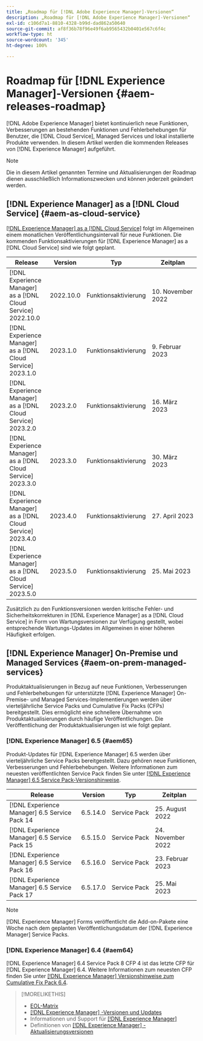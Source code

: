 ```yaml
---
title: „Roadmap für [!DNL Adobe Experience Manager]-Versionen“
description: „Roadmap für [!DNL Adobe Experience Manager]-Versionen“
exl-id: c106d7a1-8810-4328-b99d-dad862a50640
source-git-commit: af8f36b78f96e49f6ab9565432b0401e567c6f4c
workflow-type: ht
source-wordcount: '345'
ht-degree: 100%

---
```


# Roadmap für [!DNL Experience Manager]-Versionen {#aem-releases-roadmap}

[!DNL Adobe Experience Manager] bietet kontinuierlich neue Funktionen, Verbesserungen an bestehenden Funktionen und Fehlerbehebungen für Benutzer, die [!DNL Cloud Service], Managed Services und lokal installierte Produkte verwenden. In diesem Artikel werden die kommenden Releases von [!DNL Experience Manager] aufgeführt.

>[!NOTE]
>
>Die in diesem Artikel genannten Termine und Aktualisierungen der Roadmap dienen ausschließlich Informationszwecken und können jederzeit geändert werden.

## [!DNL Experience Manager] as a [!DNL Cloud Service] {#aem-as-cloud-service}

[[!DNL Experience Manager] as a [!DNL Cloud Service]](https://experienceleague.adobe.com/docs/experience-manager-cloud-service/release-notes/home.html?lang=de) folgt im Allgemeinen einem monatlichen Veröffentlichungsintervall für neue Funktionen. Die kommenden Funktionsaktivierungen für [!DNL Experience Manager] as a [!DNL Cloud Service] sind wie folgt geplant.

| Release | Version | Typ | Zeitplan |
|---|---|---|---|
| [!DNL Experience Manager] as a [!DNL Cloud Service] 2022.10.0 | 2022.10.0 | Funktionsaktivierung | 10. November 2022 |
| [!DNL Experience Manager] as a [!DNL Cloud Service] 2023.1.0 | 2023.1.0 | Funktionsaktivierung | 9. Februar 2023 |
| [!DNL Experience Manager] as a [!DNL Cloud Service] 2023.2.0 | 2023.2.0 | Funktionsaktivierung | 16. März 2023 |
| [!DNL Experience Manager] as a [!DNL Cloud Service] 2023.3.0 | 2023.3.0 | Funktionsaktivierung | 30. März 2023 |
| [!DNL Experience Manager] as a [!DNL Cloud Service] 2023.4.0 | 2023.4.0 | Funktionsaktivierung | 27. April 2023 |
| [!DNL Experience Manager] as a [!DNL Cloud Service] 2023.5.0 | 2023.5.0 | Funktionsaktivierung | 25. Mai 2023 |

Zusätzlich zu den Funktionsversionen werden kritische Fehler- und Sicherheitskorrekturen in [!DNL Experience Manager] as a [!DNL Cloud Service] in Form von Wartungsversionen zur Verfügung gestellt, wobei entsprechende Wartungs-Updates im Allgemeinen in einer höheren Häufigkeit erfolgen.

## [!DNL Experience Manager] On-Premise und Managed Services {#aem-on-prem-managed-services}

Produktaktualisierungen in Bezug auf neue Funktionen, Verbesserungen und Fehlerbehebungen für unterstützte [!DNL Experience Manager] On-Premise- und Managed Services-Implementierungen werden über vierteljährliche Service Packs und Cumulative Fix Packs (CFPs) bereitgestellt. Dies ermöglicht eine schnellere Übernahme von Produktaktualisierungen durch häufige Veröffentlichungen. Die Veröffentlichung der Produktaktualisierungen ist wie folgt geplant.

### [!DNL Experience Manager] 6.5 {#aem65}

Produkt-Updates für [!DNL Experience Manager] 6.5 werden über vierteljährliche Service Packs bereitgestellt. Dazu gehören neue Funktionen, Verbesserungen und Fehlerbehebungen. Weitere Informationen zum neuesten veröffentlichten Service Pack finden Sie unter [[!DNL Experience Manager] 6.5 Service Pack-Versionshinweise](https://experienceleague.adobe.com/docs/experience-manager-65/release-notes/release-notes.html?lang=de).

| Release | Version | Typ | Zeitplan |
|---|---|---|---|
| [!DNL Experience Manager] 6.5 Service Pack 14 | 6.5.14.0 | Service Pack | 25. August 2022 |
| [!DNL Experience Manager] 6.5 Service Pack 15 | 6.5.15.0 | Service Pack | 24. November 2022 |
| [!DNL Experience Manager] 6.5 Service Pack 16 | 6.5.16.0 | Service Pack | 23. Februar 2023 |
| [!DNL Experience Manager] 6.5 Service Pack 17 | 6.5.17.0 | Service Pack | 25. Mai 2023 |

>[!NOTE]
>
>[!DNL Experience Manager] Forms veröffentlicht die Add-on-Pakete eine Woche nach dem geplanten Veröffentlichungsdatum der [!DNL Experience Manager] Service Packs.

### [!DNL Experience Manager] 6.4 {#aem64}

[!DNL Experience Manager] 6.4 Service Pack 8 CFP 4 ist das letzte CFP für [!DNL Experience Manager] 6.4. Weitere Informationen zum neuesten CFP finden Sie unter [[!DNL Experience Manager] Versionshinweise zum Cumulative Fix Pack 6.4](https://experienceleague.adobe.com/docs/experience-manager-64/release-notes/cfp-release-notes.html?lang=de).

>[!MORELIKETHIS]
>
>* [EOL-Matrix](https://helpx.adobe.com/de/support/programs/eol-matrix.html)
>* [[!DNL Experience Manager] -Versionen und Updates](https://helpx.adobe.com/de/experience-manager/aem-releases-updates.html)
>* Informationen und Support für [[!DNL Experience Manager] ](https://experienceleague.adobe.com/docs/experience-manager-cloud-service.html?lang=de)
>* Definitionen von [[!DNL Experience Manager] -Aktualisierungsversionen](/help/update-release-vehicle-definitions.md)

